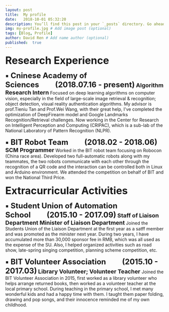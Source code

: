 ```yaml
---
layout: post
title:	My profile
date:	2018-10-01 05:32:20 
description: You’ll find this post in your `_posts` directory. Go ahead and edit it and re-build the site to see your changes. # Add post description (optional)
img: my-profile.jpg # Add image post (optional)
tags: [Blog, Profile]
author: David Ren # Add name author (optional)
published:  true
---
```

<font size="6"><b>Research Experience</b></font>

<font size="5"><b>▪ Cninese Academy of Sciences&nbsp;&nbsp;&nbsp;&nbsp;&nbsp;&nbsp;&nbsp;&nbsp;&nbsp;(2018.07.16 - present)</b></font>
<font size="4"><b>Algorithm Research Intern</b></font>
Focused on deep learning algorithms on computer vision, especially in the field of large-scale image retrieval & recognition; object detection, visual reality authentication algorithms. My advisor is prof.Tieniu Tan and Prof.Wei Wang, with their great help, I've completed the optimization of DeepFirearm model and Google Landmarks Recognition/Retrieval challenges. Now working in the Center for Research on Intelligent Perception and Computing (CRIPAC), which is a sub-lab of the National Laboratory of Pattern Recognition (NLPR). 

<font size="5"><b>▪ BIT Robot Team&nbsp;&nbsp;&nbsp;&nbsp;&nbsp;&nbsp;&nbsp;&nbsp;&nbsp;(2018.02 - 2018.06)</b></font>
<font size="4"><b>SCM Programmer</b></font>
Worked in the BIT robot team focusing on Robocon (China race area). Developed two full-automatic robots along with my teammates, the two robots communicate with each other through the recognition of a QR code and the interaction can be controlled both in Linux and Arduino environment. We attended the competition on behalf of BIT and won the National Third Price.

<font size="6"><b>Extracurricular Activities</b></font>

<font size="5"><b>▪ Student Union of Automation School&nbsp;&nbsp;&nbsp;&nbsp;&nbsp;&nbsp;&nbsp;&nbsp;&nbsp;(2015.10 - 2017.09)</b></font>
<font size="4"><b>Staff of Liaison Department&nbsp;Minister of Liaison Department</b></font>
Joined the Students Union of the Liaison Department at the first year as a satff member and was promoted as the minister next year. During two years, I have accumulated more than 30,000 sponsor fee in RMB, which was all used as the expense of the SU. Also, I helped organized activities such as road show, late-spring singing competition, planning scheme competition, etc. 

<font size="5"><b>▪ BIT Volunteer Association&nbsp;&nbsp;&nbsp;&nbsp;&nbsp;&nbsp;&nbsp;&nbsp;&nbsp;(2015.10 - 2017.03)</b></font>
<font size="4"><b>Library Volunteer; Volunteer Teacher </b></font>
Joined the BIT Volunteer Association in 2015, first worked as a library volunteer who helps arrange returned books, then worked as a volunteer teacher at the local primary school. During teaching in the primary school, I met many wonderful kids and had a happy time with them. I taught them paper folding, drawing and pop songs, and their innocence reminded me of my own childhood.  




